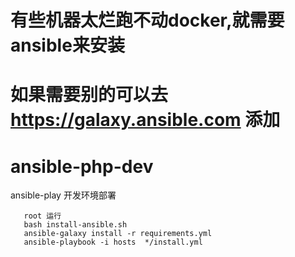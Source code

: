 # 有些机器太烂跑不动docker,就需要ansible来安装

# 如果需要别的可以去 https://galaxy.ansible.com 添加

# ansible-php-dev

ansible-play 开发环境部署
```
   root 运行
   bash install-ansible.sh
   ansible-galaxy install -r requirements.yml
   ansible-playbook -i hosts  */install.yml
```
